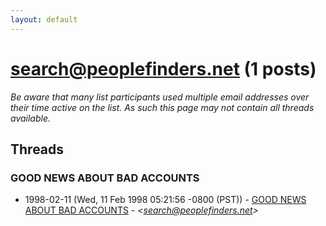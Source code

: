 ```yaml
---
layout: default
---
```


# <search@peoplefinders.net> (1 posts)

_Be aware that many list participants used multiple email addresses over their time active on the list. As such this page may not contain all threads available._

## Threads

### GOOD NEWS ABOUT BAD ACCOUNTS
+ 1998-02-11 (Wed, 11 Feb 1998 05:21:56 -0800 (PST)) - [GOOD NEWS ABOUT BAD ACCOUNTS](/archive/1998/02/9fd3d20e9fd7c66b3f7c1053491cf660e5e535345f338cb9f568a842ca447074) - _\<search@peoplefinders.net\>_

